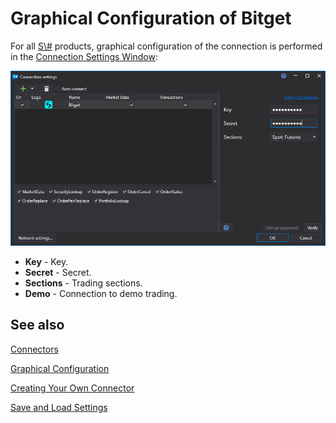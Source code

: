 # Graphical Configuration of Bitget

For all [S\\#](../../../../api.md) products, graphical configuration of the connection is performed in the [Connection Settings Window](../../../graphical_user_interface/connection_settings_window.md):

![API GUI Settings Bitget](../../../../../images/api_gui_settings_bitget.png)

- **Key** - Key.
- **Secret** - Secret.
- **Sections** - Trading sections.
- **Demo** - Connection to demo trading.

## See also

[Connectors](../../../connectors.md)

[Graphical Configuration](../../graphical_configuration.md)

[Creating Your Own Connector](../../creating_own_connector.md)

[Save and Load Settings](../../save_and_load_settings.md)
